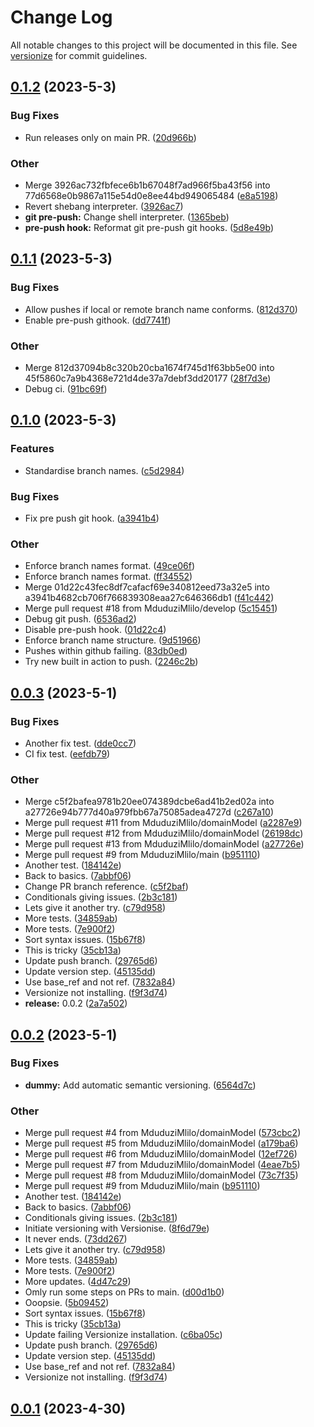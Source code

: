 # Change Log

All notable changes to this project will be documented in this file. See [versionize](https://github.com/versionize/versionize) for commit guidelines.

<a name="0.1.2"></a>
## [0.1.2](https://www.github.com/MduduziMlilo/Inoversity.Library.WebApi/releases/tag/v0.1.2) (2023-5-3)

### Bug Fixes

* Run releases only on main PR. ([20d966b](https://www.github.com/MduduziMlilo/Inoversity.Library.WebApi/commit/20d966bbac4029a3fece77b5a78a4ba4bb9c0a21))

### Other

* Merge 3926ac732fbfece6b1b67048f7ad966f5ba43f56 into 77d6568e0b9867a115e54d0e8ee44bd949065484 ([e8a5198](https://www.github.com/MduduziMlilo/Inoversity.Library.WebApi/commit/e8a519884af600a7a316ff7f0b08851190b76490))
* Revert shebang interpreter. ([3926ac7](https://www.github.com/MduduziMlilo/Inoversity.Library.WebApi/commit/3926ac732fbfece6b1b67048f7ad966f5ba43f56))
* **git pre-push:** Change shell interpreter. ([1365beb](https://www.github.com/MduduziMlilo/Inoversity.Library.WebApi/commit/1365beb04f7d8996b52b71cfdd6867e808502c54))
* **pre-push hook:** Reformat git pre-push git hooks. ([5d8e49b](https://www.github.com/MduduziMlilo/Inoversity.Library.WebApi/commit/5d8e49b777e71875cc32c8178344a6f0058bcc1c))

<a name="0.1.1"></a>
## [0.1.1](https://www.github.com/MduduziMlilo/Inoversity.Library.WebApi/releases/tag/v0.1.1) (2023-5-3)

### Bug Fixes

* Allow pushes if local or remote branch name conforms. ([812d370](https://www.github.com/MduduziMlilo/Inoversity.Library.WebApi/commit/812d37094b8c320b20cba1674f745d1f63bb5e00))
* Enable pre-push githook. ([dd7741f](https://www.github.com/MduduziMlilo/Inoversity.Library.WebApi/commit/dd7741f860ba565f856dec6574713a71185520b5))

### Other

* Merge 812d37094b8c320b20cba1674f745d1f63bb5e00 into 45f5860c7a9b4368e721d4de37a7debf3dd20177 ([28f7d3e](https://www.github.com/MduduziMlilo/Inoversity.Library.WebApi/commit/28f7d3e4e0178b1142732a520325e64265278947))
* Debug ci. ([91bc69f](https://www.github.com/MduduziMlilo/Inoversity.Library.WebApi/commit/91bc69f32b260bbc3d4bd270f836734a1833fd23))

<a name="0.1.0"></a>
## [0.1.0](https://www.github.com/MduduziMlilo/Inoversity.Library.WebApi/releases/tag/v0.1.0) (2023-5-3)

### Features

* Standardise branch names. ([c5d2984](https://www.github.com/MduduziMlilo/Inoversity.Library.WebApi/commit/c5d2984d8636a8220ea9f107db8513abd0978cd9))

### Bug Fixes

* Fix pre push git hook. ([a3941b4](https://www.github.com/MduduziMlilo/Inoversity.Library.WebApi/commit/a3941b4682cb706f766839308eaa27c646366db1))

### Other

* Enforce branch names format. ([49ce06f](https://www.github.com/MduduziMlilo/Inoversity.Library.WebApi/commit/49ce06f37e6794c6456bad291230bd7c1aa3b24f))
* Enforce branch names format. ([ff34552](https://www.github.com/MduduziMlilo/Inoversity.Library.WebApi/commit/ff34552b4cf91f7d5be2a2e9dc6392889ea6320f))
* Merge 01d22c43fec8df7cafacf69e340812eed73a32e5 into a3941b4682cb706f766839308eaa27c646366db1 ([f41c442](https://www.github.com/MduduziMlilo/Inoversity.Library.WebApi/commit/f41c442549e4707211417cf134c0b14e353889b9))
* Merge pull request #18 from MduduziMlilo/develop ([5c15451](https://www.github.com/MduduziMlilo/Inoversity.Library.WebApi/commit/5c15451b64143e786f1e1bd62a1982532b4d0031))
* Debug git push. ([6536ad2](https://www.github.com/MduduziMlilo/Inoversity.Library.WebApi/commit/6536ad2fd1abf5333b7d72f356473b3bcea59f81))
* Disable pre-push hook. ([01d22c4](https://www.github.com/MduduziMlilo/Inoversity.Library.WebApi/commit/01d22c43fec8df7cafacf69e340812eed73a32e5))
* Enforce branch name structure. ([9d51966](https://www.github.com/MduduziMlilo/Inoversity.Library.WebApi/commit/9d519669e250ddbb941283bcb37ccb4a9e4e1e11))
* Pushes within github failing. ([83db0ed](https://www.github.com/MduduziMlilo/Inoversity.Library.WebApi/commit/83db0ede2126c2ef4b0634fd2f70959b7a87df02))
* Try new built in action to push. ([2246c2b](https://www.github.com/MduduziMlilo/Inoversity.Library.WebApi/commit/2246c2b430e9f4cbd5bfe508f54cb8aeabc9853b))

<a name="0.0.3"></a>
## [0.0.3](https://www.github.com/MduduziMlilo/Inoversity.Library.WebApi/releases/tag/v0.0.3) (2023-5-1)

### Bug Fixes

* Another fix test. ([dde0cc7](https://www.github.com/MduduziMlilo/Inoversity.Library.WebApi/commit/dde0cc757813703889655bdd6c30d005a9e88d51))
* CI fix test. ([eefdb79](https://www.github.com/MduduziMlilo/Inoversity.Library.WebApi/commit/eefdb79820a67bd4df26b060c227b968290a0827))

### Other

* Merge c5f2bafea9781b20ee074389dcbe6ad41b2ed02a into a27726e94b777d40a979fbb67a75085adea4727d ([c267a10](https://www.github.com/MduduziMlilo/Inoversity.Library.WebApi/commit/c267a1070d437c1e6eb86a5a43cc014b43c0d717))
* Merge pull request #11 from MduduziMlilo/domainModel ([a2287e9](https://www.github.com/MduduziMlilo/Inoversity.Library.WebApi/commit/a2287e93a59790d194cd2b10178d67ff881918e4))
* Merge pull request #12 from MduduziMlilo/domainModel ([26198dc](https://www.github.com/MduduziMlilo/Inoversity.Library.WebApi/commit/26198dccc3cb4321f6216e6e99fc74be90811b58))
* Merge pull request #13 from MduduziMlilo/domainModel ([a27726e](https://www.github.com/MduduziMlilo/Inoversity.Library.WebApi/commit/a27726e94b777d40a979fbb67a75085adea4727d))
* Merge pull request #9 from MduduziMlilo/main ([b951110](https://www.github.com/MduduziMlilo/Inoversity.Library.WebApi/commit/b951110d81012cac8742d7c42b1392cf7a119a0f))
* Another test. ([184142e](https://www.github.com/MduduziMlilo/Inoversity.Library.WebApi/commit/184142edfaec06f9b8e0a56ddadfaf29f72800bf))
* Back to basics. ([7abbf06](https://www.github.com/MduduziMlilo/Inoversity.Library.WebApi/commit/7abbf0688f00d9e74e519352200583aae045fd97))
* Change PR branch reference. ([c5f2baf](https://www.github.com/MduduziMlilo/Inoversity.Library.WebApi/commit/c5f2bafea9781b20ee074389dcbe6ad41b2ed02a))
* Conditionals giving issues. ([2b3c181](https://www.github.com/MduduziMlilo/Inoversity.Library.WebApi/commit/2b3c18150ab99fc8e022b4bcfb0573c219faee86))
* Lets give it another try. ([c79d958](https://www.github.com/MduduziMlilo/Inoversity.Library.WebApi/commit/c79d958737c1da116feed40d7b8c628cd141fe69))
* More tests. ([34859ab](https://www.github.com/MduduziMlilo/Inoversity.Library.WebApi/commit/34859ab8f13a16a1b0d2acbac2fea7392ade784b))
* More tests. ([7e900f2](https://www.github.com/MduduziMlilo/Inoversity.Library.WebApi/commit/7e900f2c9e483cd4cf2ea31a17158e32dc336c76))
* Sort syntax issues. ([15b67f8](https://www.github.com/MduduziMlilo/Inoversity.Library.WebApi/commit/15b67f846c99ca124b732353d02454403f62c78f))
* This is tricky ([35cb13a](https://www.github.com/MduduziMlilo/Inoversity.Library.WebApi/commit/35cb13a3c7f5fde9db84e23a55203eb6aa8ba496))
* Update push branch. ([29765d6](https://www.github.com/MduduziMlilo/Inoversity.Library.WebApi/commit/29765d65d2d20a0d3e0769956d0307588485b3dc))
* Update version step. ([45135dd](https://www.github.com/MduduziMlilo/Inoversity.Library.WebApi/commit/45135dd0ec89cf3717c256fb05f792ab42211de6))
* Use base_ref and not ref. ([7832a84](https://www.github.com/MduduziMlilo/Inoversity.Library.WebApi/commit/7832a8486db0ead5971a5b661ab1a6a724049ec6))
* Versionize not installing. ([f9f3d74](https://www.github.com/MduduziMlilo/Inoversity.Library.WebApi/commit/f9f3d74f8cd5897005717a6812f58852f4b1528e))
* **release:** 0.0.2 ([2a7a502](https://www.github.com/MduduziMlilo/Inoversity.Library.WebApi/commit/2a7a502fde51e6e3805c08d63ed9a8ddaeb07ae9))

<a name="0.0.2"></a>
## [0.0.2](https://www.github.com/MduduziMlilo/Inoversity.Library.WebApi/releases/tag/v0.0.2) (2023-5-1)

### Bug Fixes

* **dummy:** Add automatic semantic versioning. ([6564d7c](https://www.github.com/MduduziMlilo/Inoversity.Library.WebApi/commit/6564d7c7c43ac906f9e2e5035e7ca148c8057efb))

### Other

* Merge pull request #4 from MduduziMlilo/domainModel ([573cbc2](https://www.github.com/MduduziMlilo/Inoversity.Library.WebApi/commit/573cbc242d0d45645f2eeb00f60b3e53b7e8ce6a))
* Merge pull request #5 from MduduziMlilo/domainModel ([a179ba6](https://www.github.com/MduduziMlilo/Inoversity.Library.WebApi/commit/a179ba6eda8e33259105b6a2ba8065e0b32f182b))
* Merge pull request #6 from MduduziMlilo/domainModel ([12ef726](https://www.github.com/MduduziMlilo/Inoversity.Library.WebApi/commit/12ef726324745f2a0815dc80c48eabc3a3ca86d3))
* Merge pull request #7 from MduduziMlilo/domainModel ([4eae7b5](https://www.github.com/MduduziMlilo/Inoversity.Library.WebApi/commit/4eae7b5e39e86ebbc08e7d12a484a56b7b0ec179))
* Merge pull request #8 from MduduziMlilo/domainModel ([73c7f35](https://www.github.com/MduduziMlilo/Inoversity.Library.WebApi/commit/73c7f356b0772983803aa7d15e29ead10d574a42))
* Merge pull request #9 from MduduziMlilo/main ([b951110](https://www.github.com/MduduziMlilo/Inoversity.Library.WebApi/commit/b951110d81012cac8742d7c42b1392cf7a119a0f))
* Another test. ([184142e](https://www.github.com/MduduziMlilo/Inoversity.Library.WebApi/commit/184142edfaec06f9b8e0a56ddadfaf29f72800bf))
* Back to basics. ([7abbf06](https://www.github.com/MduduziMlilo/Inoversity.Library.WebApi/commit/7abbf0688f00d9e74e519352200583aae045fd97))
* Conditionals giving issues. ([2b3c181](https://www.github.com/MduduziMlilo/Inoversity.Library.WebApi/commit/2b3c18150ab99fc8e022b4bcfb0573c219faee86))
* Initiate versioning with Versionise. ([8f6d79e](https://www.github.com/MduduziMlilo/Inoversity.Library.WebApi/commit/8f6d79e659462993edd3446f1fba18ccf9a3d38b))
* It never ends. ([73dd267](https://www.github.com/MduduziMlilo/Inoversity.Library.WebApi/commit/73dd2671bc0ec7adf3db0c55c67b7564d907b09a))
* Lets give it another try. ([c79d958](https://www.github.com/MduduziMlilo/Inoversity.Library.WebApi/commit/c79d958737c1da116feed40d7b8c628cd141fe69))
* More tests. ([34859ab](https://www.github.com/MduduziMlilo/Inoversity.Library.WebApi/commit/34859ab8f13a16a1b0d2acbac2fea7392ade784b))
* More tests. ([7e900f2](https://www.github.com/MduduziMlilo/Inoversity.Library.WebApi/commit/7e900f2c9e483cd4cf2ea31a17158e32dc336c76))
* More updates. ([4d47c29](https://www.github.com/MduduziMlilo/Inoversity.Library.WebApi/commit/4d47c29f4509cbab5fc97ebec270900415d93997))
* Omly run some steps on PRs to main. ([d00d1b0](https://www.github.com/MduduziMlilo/Inoversity.Library.WebApi/commit/d00d1b044ba2c7dd337217c748c9f28dff36cd7d))
* Ooopsie. ([5b09452](https://www.github.com/MduduziMlilo/Inoversity.Library.WebApi/commit/5b094524c413696536975c236e21219d608118e3))
* Sort syntax issues. ([15b67f8](https://www.github.com/MduduziMlilo/Inoversity.Library.WebApi/commit/15b67f846c99ca124b732353d02454403f62c78f))
* This is tricky ([35cb13a](https://www.github.com/MduduziMlilo/Inoversity.Library.WebApi/commit/35cb13a3c7f5fde9db84e23a55203eb6aa8ba496))
* Update failing Versionize installation. ([c6ba05c](https://www.github.com/MduduziMlilo/Inoversity.Library.WebApi/commit/c6ba05c530e1c4f63d8993c318db6f9c5513426a))
* Update push branch. ([29765d6](https://www.github.com/MduduziMlilo/Inoversity.Library.WebApi/commit/29765d65d2d20a0d3e0769956d0307588485b3dc))
* Update version step. ([45135dd](https://www.github.com/MduduziMlilo/Inoversity.Library.WebApi/commit/45135dd0ec89cf3717c256fb05f792ab42211de6))
* Use base_ref and not ref. ([7832a84](https://www.github.com/MduduziMlilo/Inoversity.Library.WebApi/commit/7832a8486db0ead5971a5b661ab1a6a724049ec6))
* Versionize not installing. ([f9f3d74](https://www.github.com/MduduziMlilo/Inoversity.Library.WebApi/commit/f9f3d74f8cd5897005717a6812f58852f4b1528e))

<a name="0.0.1"></a>
## [0.0.1](https://www.github.com/MduduziMlilo/Inoversity.Library.WebApi/releases/tag/v0.0.1) (2023-4-30)


